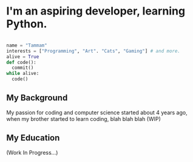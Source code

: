 # I'm an aspiring developer, learning Python.

```python

name = "Tammam"
interests = ["Programming", "Art". "Cats", "Gaming"] # and more.
alive = True
def code():
  commit()
while alive:
  code()

```
## My Background

My passion for coding and computer science started about 4 years ago, when my brother started to learn coding, blah blah blah (WIP)
## My Education
(Work In Progress...)

